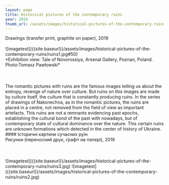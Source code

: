 ```yaml
---
layout: page
title: Historical pictures of the contemporary ruins
year: 2019
thumb_url: /assets/images/historical-pictures-of-the-contemporary-ruins/ruins3.jpg
---
```


<section markdown="1" class="EN">
Drawings (transfer print, graphite on paper), 2019
<br>
<br>
![imagetest]({{site.baseurl}}/assets/images/historical-pictures-of-the-contemporary-ruins/ruins1.jpg#50)
<br>
*Exhibition view: Tale of Novorossiya, Arsenal Gallery, Poznan, Poland. Photo:Tomasz Pawłowski*
<br><br>
<br><br>
The romantic pictures with ruins are the famous images telling us
about the entropy, revenge of nature over culture. But ruins on this
images are made by culture itself, the culture that is constantly
producing ruins.
In the series of drawings of Nakonechna, as in the romantic pictures,
the ruins are placed in a centre, not removed from the field of view
as important artefacts. This ruins are not a remnants evidencing past
epochs, establishing the cultural bond of the past with nowadays, but
of contemporary state of cultural dominance over the nature. This
certain ruins are unknown formations which detected in the center of
history of Ukraine.
</section>

<section markdown="1" class="UKR">
#### Історичні картини сучасних руїн
<br>
Рисунки (переносний друк, графіт на папері), 2019
<br>
<br>
<br>
<br>
![imagetest]({{site.baseurl}}/assets/images/historical-pictures-of-the-contemporary-ruins/ruins3.jpg)
![imagetest]({{site.baseurl}}/assets/images/historical-pictures-of-the-contemporary-ruins/ruins2.jpg)
</section>